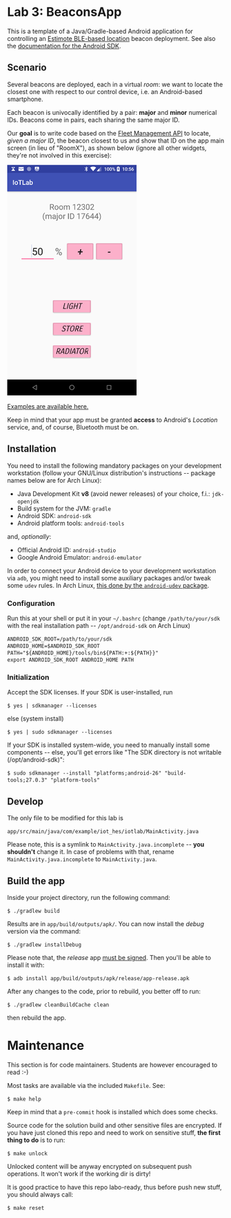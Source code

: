 # Lab 3: BeaconsApp #

This is a template of a Java/Gradle-based Android application for controlling
an [Estimote BLE-based location](https://developer.estimote.com/) beacon
deployment. See also the [documentation for the Android
SDK](https://developer.estimote.com/indoor/android-tutorial/).


## Scenario ##

Several beacons are deployed, each in a virtual *room*: we want to locate
the closest one with respect to our control device, i.e. an Android-based
smartphone.

Each beacon is univocally identified by a pair: **major** and **minor**
numerical IDs.  Beacons come in pairs, each sharing the same major ID.

Our **goal** is to write code based on the [Fleet Management
API](https://github.com/Estimote/Android-SDK) to locate, *given a major ID*,
the beacon closest to us and show that ID on the app main screen (in lieu of
"RoomX"), as shown below (ignore all other widgets, they're not involved in
this exercise):

<img src="app_screenshot.png" alt="BeaconApp screenshot" width="300">

[Examples are available here.](https://github.com/Estimote/Android-Fleet-Management-SDK/blob/f62e6a838c09374e4eb0fd0b7d608e9e29efb4b8/Docs/DOC_monitoring_scanning.md)

Keep in mind that your app must be granted **access** to Android's *Location*
service, and, of course, Bluetooth must be on.


## Installation ##

You need to install the following mandatory packages on your development
workstation (follow your GNU/Linux distribution's instructions -- package
names below are for Arch Linux):

  * Java Development Kit **v8** (avoid newer releases) of your choice, f.i.: `jdk-openjdk`
  * Build system for the JVM: `gradle`
  * Android SDK: `android-sdk`
  * Android platform tools: `android-tools`

and, *optionally*:

  * Official Android ID: `android-studio`
  * Google Android Emulator: `android-emulator`

In order to connect your Android device to your development workstation via
`adb`, you might need to install some auxiliary packages and/or tweak some
`udev` rules. In Arch Linux, [this done by the `android-udev`
package](https://wiki.archlinux.org/index.php/Android_Debug_Bridge).


### Configuration ###

Run this at your shell or put it in your `~/.bashrc` (change
`/path/to/your/sdk` with the real installation path -- `/opt/android-sdk` on
Arch Linux)

    ANDROID_SDK_ROOT=/path/to/your/sdk
    ANDROID_HOME=$ANDROID_SDK_ROOT
    PATH="${ANDROID_HOME}/tools/bin${PATH:+:${PATH}}"
    export ANDROID_SDK_ROOT ANDROID_HOME PATH


### Initialization ###

Accept the SDK licenses. If your SDK is user-installed, run

    $ yes | sdkmanager --licenses

else (system install)

    $ yes | sudo sdkmanager --licenses

If your SDK is installed system-wide, you need to manually install some
components -- else, you'll get errors like "The SDK directory is not writable
(/opt/android-sdk)":

    $ sudo sdkmanager --install "platforms;android-26" "build-tools;27.0.3" "platform-tools"

## Develop ##

The only file to be modified for this lab is

    app/src/main/java/com/example/iot_hes/iotlab/MainActivity.java

Please note, this is a symlink to `MainActivity.java.incomplete` -- **you
shouldn't** change it. In case of problems with that, rename
`MainActivity.java.incomplete` to `MainActivity.java`.

## Build the app  ##

Inside your project directory, run the following command:

    $ ./gradlew build

Results are in `app/build/outputs/apk/`. You can now install the *debug* version via the command:

    $ ./gradlew installDebug

Please note that, the *release* app [must be
signed](https://stackoverflow.com/questions/18328730/how-to-create-a-release-signed-apk-file-using-gradle). Then
you'll be able to install it with:

    $ adb install app/build/outputs/apk/release/app-release.apk

After any changes to the code, prior to rebuild, you better off to run:

    $ ./gradlew cleanBuildCache clean

then rebuild the app.


# Maintenance #

This section is for code maintainers. Students are however encouraged to read :-)

Most tasks are available via the included `Makefile`. See:

    $ make help

Keep in mind that a `pre-commit` hook is installed which does some checks.

Source code for the solution build and other sensitive files are encrypted. If
you have just cloned this repo and need to work on sensitive stuff, **the
first thing to do** is to run:

    $ make unlock

Unlocked content will be anyway encrypted on subsequent push operations. It
won't work if the working dir is dirty!

It is good practice to have this repo labo-ready, thus before push new stuff,
you should always call:

    $ make reset
